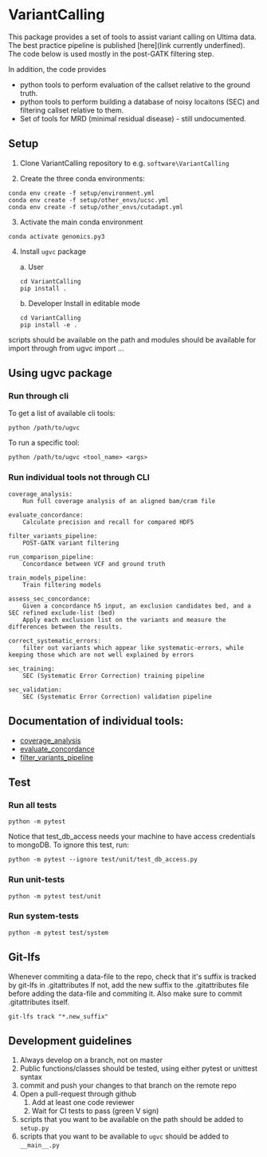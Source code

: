 # VariantCalling
This package provides a set of tools to assist variant calling on Ultima data. 
The best practice pipeline is published [here](link currently underfined). The code
below is used mostly in the post-GATK filtering step. 

In addition, the code provides 

* python tools to perform evaluation of the callset relative to the ground truth.
* python tools to perform building a database of noisy locaitons (SEC) and filtering callset relative to them.
* Set of tools for MRD (minimal residual disease) - still undocumented.

## Setup
1. Clone VariantCalling repository to e.g. `software\VariantCalling`

2. Create the three conda environments:
  ```
  conda env create -f setup/environment.yml
  conda env create -f setup/other_envs/ucsc.yml
  conda env create -f setup/other_envs/cutadapt.yml
  ```
3. Activate the main conda environment

  ```
  conda activate genomics.py3
  ```

4. Install `ugvc` package

   a. User

      ```
      cd VariantCalling
      pip install .
      ```

   b. Developer
      Install in editable mode
      ```
      cd VariantCalling
      pip install -e .
      ```

 scripts should be available on the path and modules should be available for import through from ugvc import ...

## Using ugvc package

### Run through cli

To get a list of available cli tools:
```
python /path/to/ugvc
```

To run a specific tool:

```
python /path/to/ugvc <tool_name> <args>
```

### Run individual tools not through CLI

	coverage_analysis:
		Run full coverage analysis of an aligned bam/cram file

	evaluate_concordance:
		Calculate precision and recall for compared HDF5

	filter_variants_pipeline:
		POST-GATK variant filtering

	run_comparison_pipeline:
		Concordance between VCF and ground truth

	train_models_pipeline:
		Train filtering models

	assess_sec_concordance:
		Given a concordance h5 input, an exclusion candidates bed, and a SEC refined exclude-list (bed)
		Apply each exclusion list on the variants and measure the differences between the results.

	correct_systematic_errors:
		filter out variants which appear like systematic-errors, while keeping those which are not well explained by errors

	sec_training:
		SEC (Systematic Error Correction) training pipeline

	sec_validation:
		SEC (Systematic Error Correction) validation pipeline

## Documentation of individual tools: 

* [coverage_analysis](docs/coverage_analysis.md)
* [evaluate_concordance](docs/evaluate_concordance.md)
* [filter_variants_pipeline](docs/filter_variants_pipeline.md)

## Test
### Run all tests
```
python -m pytest
```
Notice that test_db_access needs your machine to have access credentials to mongoDB.
To ignore this test, run:
```
python -m pytest --ignore test/unit/test_db_access.py
```

### Run unit-tests
```
python -m pytest test/unit
```

### Run system-tests
```
python -m pytest test/system
```

## Git-lfs
Whenever commiting a data-file to the repo, check that it's suffix is tracked by git-lfs in .gitattributes
If not, add the new suffix to the .gitattributes file before adding the data-file and commiting it.
Also make sure to commit .gitattributes itself.
```
git-lfs track "*.new_suffix"
```

## Development guidelines
1. Always develop on a branch, not on master
2. Public functions/classes should be tested, using either pytest or unittest syntax
3. commit and push your changes to that branch on the remote repo
4. Open a pull-request through github
   1. Add at least one code reviewer
   2. Wait for CI tests to pass (green V sign)
5. scripts that you want to be available on the path should be added to `setup.py`
6. scripts that you want to be available to `ugvc` should be added to `__main__.py`
